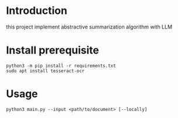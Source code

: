 # Introduction

this project implement abstractive summarization algorithm with LLM

# Install prerequisite

```shell
python3 -m pip install -r requirements.txt
sudo apt install tesseract-ocr
```

# Usage

```shell
python3 main.py --input <path/to/document> [--locally]
```

